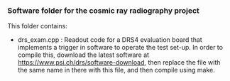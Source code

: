 ### Software folder for the cosmic ray radiography project

This folder contains: 

* drs_exam.cpp : Readout code for a DRS4 evaluation board that implements a trigger in software to operate the test set-up. In order to compile this, download the latest software at https://www.psi.ch/drs/software-download, then replace the file with the same name in there with this file, and then compile using make. 
